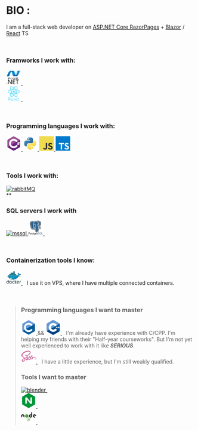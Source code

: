 <!-- # MEET THE ENGINEER -->
<!--
# Hello

<img src="/H1.png" width="650" />

# Guys

<img src="/H2.png" width="650"/>

<br/>
--> 

# BIO :

I am a full-stack web developer on <a href="https://dotnet.microsoft.com/en-us/learn/aspnet/what-is-aspnet-core#:~:text=ASP.NET%20Core%20is%20the%20modern%2C%20high-performance%20web%20development,for%20building%20web%20apps%20on%20the%20.NET%20platform.">ASP.NET Core </a> <a href="https://learn.microsoft.com/en-us/aspnet/core/razor-pages/?view=aspnetcore-9.0&tabs=visual-studio">RazorPages<a> + <a href="https://dotnet.microsoft.com/en-us/apps/aspnet/web-apps/blazor#:~:text=Blazor%20is%20a%20modern%20front-end%20web%20framework%20based,so%20that%20you%20can%20deliver%20great%20web%20experiences.">Blazor</a> / <a href="https://react.dev/">React</a> TS<br/>

<br/>

### Framworks I work with:
<a href="https://dotnet.microsoft.com/" target="_blank" rel="noreferrer"> <img src="https://raw.githubusercontent.com/devicons/devicon/master/icons/dot-net/dot-net-original-wordmark.svg" alt="dotnet" width="40" height="40"/> </a> &ensp;<br/>
<a href="https://reactjs.org/" target="_blank" rel="noreferrer"> <img src="https://raw.githubusercontent.com/devicons/devicon/master/icons/react/react-original-wordmark.svg" alt="react" width="40" height="40"/> </a>  &ensp;<br/>

<br/>

### Programming languages I work with:
<a href="https://www.w3schools.com/cs/" target="_blank" rel="noreferrer"> <img src="https://raw.githubusercontent.com/devicons/devicon/master/icons/csharp/csharp-original.svg" alt="csharp" width="40" height="40"/> </a>
<a href="https://www.python.org" target="_blank" rel="noreferrer"> <img src="https://raw.githubusercontent.com/devicons/devicon/master/icons/python/python-original.svg" alt="python" width="40" height="40"/> </a>
<a href="https://developer.mozilla.org/en-US/docs/Web/JavaScript" target="_blank" rel="noreferrer"> <img src="https://raw.githubusercontent.com/devicons/devicon/master/icons/javascript/javascript-original.svg" alt="javascript" width="40" height="40"/> </a>
<a href="https://www.typescriptlang.org/" target="_blank" rel="noreferrer"> <img src="https://raw.githubusercontent.com/devicons/devicon/master/icons/typescript/typescript-original.svg" alt="typescript" width="40" height="40"/> </a>

<br/>

### Tools I work with:

<a href="https://www.rabbitmq.com" target="_blank" rel="noreferrer"> <img src="https://www.vectorlogo.zone/logos/rabbitmq/rabbitmq-icon.svg" alt="rabbitMQ" width="40" height="40"/> </a> <br/>
**
<br/>

### SQL servers I work with
<a href="https://www.microsoft.com/en-us/sql-server" target="_blank" rel="noreferrer"> <img src="https://www.svgrepo.com/show/303229/microsoft-sql-server-logo.svg" alt="mssql" width="40" height="40"/> </a>
<a href="https://www.postgresql.org" target="_blank" rel="noreferrer"> <img src="https://raw.githubusercontent.com/devicons/devicon/master/icons/postgresql/postgresql-original-wordmark.svg" alt="postgresql" width="40" height="40"/> </a> &ensp;<br/>

<br/>

### Containerization tools I know:
<a href="https://www.docker.com/" target="_blank" rel="noreferrer"> <img src="https://raw.githubusercontent.com/devicons/devicon/master/icons/docker/docker-original-wordmark.svg" alt="docker" width="40" height="40"/> </a> &ensp; 
I use it on VPS, where I have multiple connected containers.<br/>

<br/>

> ### Programming languages I want to master
> <a href="https://www.cprogramming.com/" target="_blank" rel="noreferrer"> <img src="https://raw.githubusercontent.com/devicons/devicon/master/icons/c/c-original.svg" alt="c" width="40" height="40"/> </a> && <a href="https://www.w3schools.com/cpp/" target="_blank" rel="noreferrer"> <img src="https://raw.githubusercontent.com/devicons/devicon/master/icons/cplusplus/cplusplus-original.svg" alt="cplusplus" width="40" height="40"/> </a> &ensp; I'm already have experience with C/CPP. I'm helping my friends with their "Half-year courseworks". But I'm not yet well experienced to work with it like **_SERIOUS_**.<br/>
> <a href="https://sass-lang.com" target="_blank" rel="noreferrer"> <img src="https://raw.githubusercontent.com/devicons/devicon/master/icons/sass/sass-original.svg" alt="sass" width="40" height="40"/> </a> &ensp; I have a little experience, but I'm still weakly qualified.<br/>
> 
> ### Tools I want to master
> <a href="https://www.blender.org/" target="_blank" rel="noreferrer"> <img src="https://download.blender.org/branding/community/blender_community_badge_white.svg" alt="blender" width="40" height="40"/> </a> &ensp;<br/>
> <a href="https://www.nginx.com" target="_blank" rel="noreferrer"> <img src="https://raw.githubusercontent.com/devicons/devicon/master/icons/nginx/nginx-original.svg" alt="nginx" width="40" height="40"/> </a> &ensp;<br/>
> <a href="https://nodejs.org" target="_blank" rel="noreferrer"> <img src="https://raw.githubusercontent.com/devicons/devicon/master/icons/nodejs/nodejs-original-wordmark.svg" alt="nodejs" width="40" height="40"/> </a> &ensp;<br/>


